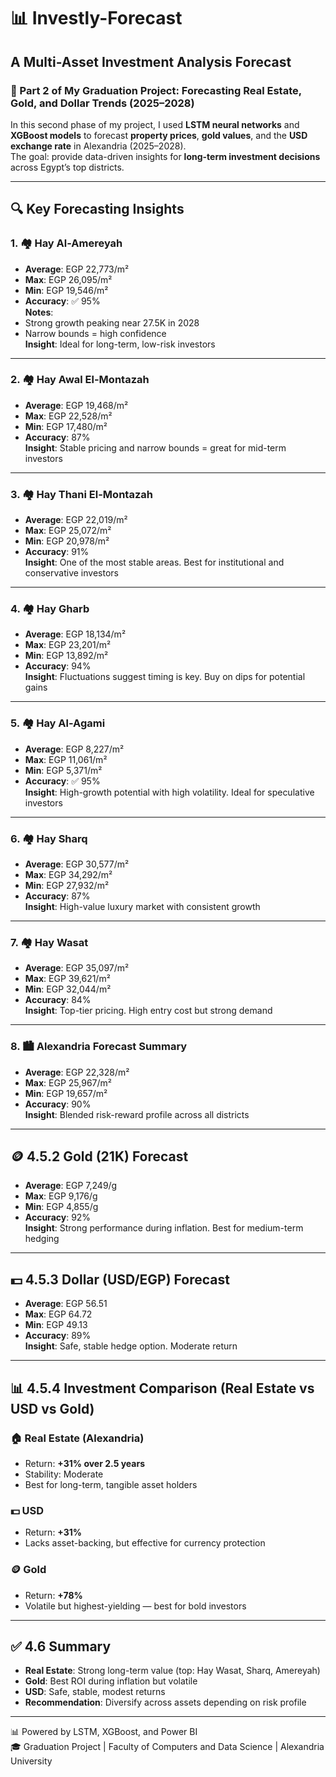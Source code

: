 
# 📊 Investly-Forecast

## A Multi-Asset Investment Analysis Forecast  
### 🔮 Part 2 of My Graduation Project: Forecasting Real Estate, Gold, and Dollar Trends (2025–2028)

In this second phase of my project, I used **LSTM neural networks** and **XGBoost models** to forecast **property prices**, **gold values**, and the **USD exchange rate** in Alexandria (2025–2028).  
The goal: provide data-driven insights for **long-term investment decisions** across Egypt’s top districts.

---

## 🔍 Key Forecasting Insights

### 1. 🏘️ Hay Al-Amereyah  
- **Average**: EGP 22,773/m²  
- **Max**: EGP 26,095/m²  
- **Min**: EGP 19,546/m²  
- **Accuracy**: ✅ 95%  
**Notes**:  
- Strong growth peaking near 27.5K in 2028  
- Narrow bounds = high confidence  
**Insight**: Ideal for long-term, low-risk investors  

---

### 2. 🏘️ Hay Awal El-Montazah  
- **Average**: EGP 19,468/m²  
- **Max**: EGP 22,528/m²  
- **Min**: EGP 17,480/m²  
- **Accuracy**: 87%  
**Insight**: Stable pricing and narrow bounds = great for mid-term investors  

---

### 3. 🏘️ Hay Thani El-Montazah  
- **Average**: EGP 22,019/m²  
- **Max**: EGP 25,072/m²  
- **Min**: EGP 20,978/m²  
- **Accuracy**: 91%  
**Insight**: One of the most stable areas. Best for institutional and conservative investors  

---

### 4. 🏘️ Hay Gharb  
- **Average**: EGP 18,134/m²  
- **Max**: EGP 23,201/m²  
- **Min**: EGP 13,892/m²  
- **Accuracy**: 94%  
**Insight**: Fluctuations suggest timing is key. Buy on dips for potential gains  

---

### 5. 🏘️ Hay Al-Agami  
- **Average**: EGP 8,227/m²  
- **Max**: EGP 11,061/m²  
- **Min**: EGP 5,371/m²  
- **Accuracy**: ✅ 95%  
**Insight**: High-growth potential with high volatility. Ideal for speculative investors  

---

### 6. 🏘️ Hay Sharq  
- **Average**: EGP 30,577/m²  
- **Max**: EGP 34,292/m²  
- **Min**: EGP 27,932/m²  
- **Accuracy**: 87%  
**Insight**: High-value luxury market with consistent growth  

---

### 7. 🏘️ Hay Wasat  
- **Average**: EGP 35,097/m²  
- **Max**: EGP 39,621/m²  
- **Min**: EGP 32,044/m²  
- **Accuracy**: 84%  
**Insight**: Top-tier pricing. High entry cost but strong demand  

---

### 8. 🏙️ Alexandria Forecast Summary  
- **Average**: EGP 22,328/m²  
- **Max**: EGP 25,967/m²  
- **Min**: EGP 19,657/m²  
- **Accuracy**: 90%  
**Insight**: Blended risk-reward profile across all districts  

---

## 🪙 4.5.2 Gold (21K) Forecast
- **Average**: EGP 7,249/g  
- **Max**: EGP 9,176/g  
- **Min**: EGP 4,855/g  
- **Accuracy**: 92%  
**Insight**: Strong performance during inflation. Best for medium-term hedging  

---

## 💵 4.5.3 Dollar (USD/EGP) Forecast  
- **Average**: EGP 56.51  
- **Max**: EGP 64.72  
- **Min**: EGP 49.13  
- **Accuracy**: 89%  
**Insight**: Safe, stable hedge option. Moderate return  

---

## 📊 4.5.4 Investment Comparison (Real Estate vs USD vs Gold)

### 🏠 Real Estate (Alexandria)
- Return: **+31% over 2.5 years**  
- Stability: Moderate  
- Best for long-term, tangible asset holders  

### 💵 USD
- Return: **+31%**  
- Lacks asset-backing, but effective for currency protection  

### 🪙 Gold
- Return: **+78%**  
- Volatile but highest-yielding — best for bold investors  

---

## ✅ 4.6 Summary

- **Real Estate**: Strong long-term value (top: Hay Wasat, Sharq, Amereyah)  
- **Gold**: Best ROI during inflation but volatile  
- **USD**: Safe, stable, modest returns  
- **Recommendation**: Diversify across assets depending on risk profile

---

📊 Powered by LSTM, XGBoost, and Power BI  
🎓 Graduation Project | Faculty of Computers and Data Science | Alexandria University
